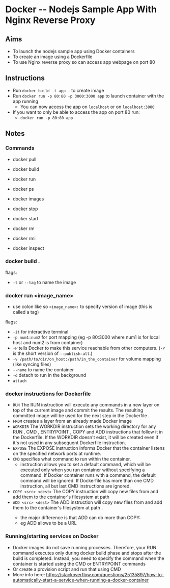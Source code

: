 # Docker -- Nodejs Sample App With Nginx Reverse Proxy

## Aims
- To launch the nodejs sample app using Docker containers
- To create an image using a Dockerfile
- To use Nginx reverse proxy so can access app webpage on port 80

## Instructions
- Run `docker build -t app .` to create image
- Run `docker run -p 80:80 -p 3000:3000 app` to launch container with the app running
  - You can now access the app on `localhost` or on `localhost:3000`
- If you want to only be able to access the app on port 80 run:
  - `docker run -p 80:80 app`

## Notes

### Commands
- docker pull
- docker build
- docker run

- docker ps
- docker images

- docker stop
- docker start

- docker rm
- docker rmi

- docker inspect

### docker build .
flags:
- `-t` or `--tag` to name the image

### docker run <image_name>
- use colon like so `<image_name>:` to specify version of image (this is called a tag)

flags:
- `-it` for interactive terminal
- `-p num1:num2` for port mapping (eg -p 80:3000 where num1 is for local host and num2 is from container)
- `-P` tells Docker to make this service reachable from other computers.
(`-P` is the short version of `--publish-all`.)
- `-v /path/to/dir/on_host:/path/in_the_container` for volume mapping (like syncing files)
- `--name` to name the container
- `-d` detach to run in the background
- `attach`

### docker instructions for Dockerfile

- `RUN` The RUN instruction will execute any commands in a new layer on top of the current image and commit the results. The resulting committed image will be used for the next step in the Dockerfile .
- `FROM` creates a layer from an already made Docker image
- `WORKDIR` The WORKDIR instruction sets the working directory for any RUN , CMD , ENTRYPOINT , COPY and ADD instructions that follow it in the Dockerfile. If the WORKDIR doesn't exist, it will be created even if it's not used in any subsequent Dockerfile instruction.
- `EXPOSE` The EXPOSE instruction informs Docker that the container listens on the specified network ports at runtime.
- `CMD` specifies what command to run within the container.
  - instruction allows you to set a default command, which will be executed only when you run container without specifying a command. If Docker container runs with a command, the default command will be ignored. If Dockerfile has more than one CMD instruction, all but last CMD instructions are ignored.
- `COPY <src> <dest>` The COPY instruction will copy new files from <src> and add them to the container's filesystem at path <dest>
- `ADD <src> <dest>` The ADD instruction will copy new files from <src> and add them to the container's filesystem at path <dest>.
  - the major difference is that ADD can do more than COPY:
  - eg ADD allows <src> to be a URL

### Running/starting services on Docker
- Docker images do not save running processes. Therefore, your RUN command executes only during docker build phase and stops after the build is completed. Instead, you need to specify the command when the container is started using the CMD or ENTRYPOINT commands
- Or create a provision script and run that using CMD
- More info here: https://stackoverflow.com/questions/25135897/how-to-automatically-start-a-service-when-running-a-docker-container
